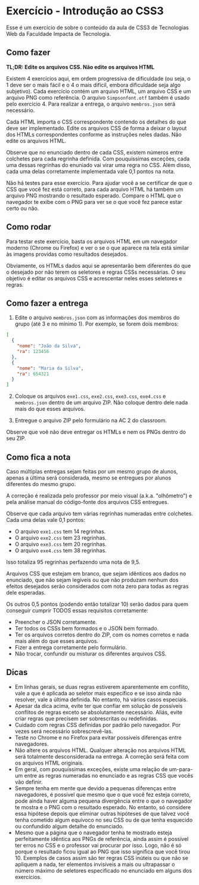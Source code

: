 # Exercício - Introdução ao CSS3

Esse é um exercício de sobre o conteúdo da aula de CSS3 de Tecnologias Web da Faculdade Impacta de Tecnologia.

## Como fazer

**TL;DR: Edite os arquivos CSS. Não edite os arquivos HTML**

Existem 4 exercícios aqui, em ordem progressiva de dificuldade (ou seja, o 1 deve ser o mais fácil e o 4 o mais difícil, embora dificuldade seja algo subjetivo). Cada exercício contém um arquivo HTML, um arquivo CSS e um arquivo PNG como referência. O arquivo `Simpsonfont.otf` também é usado pelo exercício 4. Para realizar a entrega, o arquivo `membros.json` será necessário.

Cada HTML importa o CSS correspondente contendo os detalhes do que deve ser implementado. Edite os arquivos CSS de forma a deixar o layout dos HTMLs correspondentes conforme as instruções neles dadas. Não edite os arquivos HTML.

Observe que no enunciado dentro de cada CSS, existem números entre colchetes para cada regrinha definida. Com pouquíssimas exceções, cada uma dessas regrinhas do enuniado vai virar uma regra no CSS. Além disso, cada uma delas corretamente implementada vale 0,1 pontos na nota.

Não há testes para esse exercício. Para ajudar você a se certificar de que o CSS que você fez está correto, para cada arquivo HTML há também um arquivo PNG mostrando o resultado esperado. Compare o HTML que o navegador te exibe com o PNG para ver se o que você fez parece estar certo ou não.

## Como rodar

Para testar este exercício, basta os arquivos HTML em um navegador moderno (Chrome ou Firefox) e ver o se o que aparece na tela está similar às imagens providas como resultados desejados.

Obviamente, os HTMLs dados aqui se apresentarão bem diferentes do que o desejado por não terem os seletores e regras CSSs necessárias. O seu objetivo é editar os arquivos CSS e acrescentar neles esses seletores e regras.

## Como fazer a entrega

1. Edite o arquivo `membros.json` com as informações dos membros do grupo (até 3 e no mínimo 1). Por exemplo, se forem dois membros:

```json
[
  {
    "nome": "João da Silva",
    "ra": 123456
  },
  {
    "nome": "Maria da Silva",
    "ra": 654321
  }
]
```

2. Coloque os arquivos `exe1.css`, `exe2.css`, `exe3.css`, `exe4.css` e `membros.json` dentro de um arquivo ZIP. Não coloque dentro dele nada mais do que esses arquivos.

3. Entregue o arquivo ZIP pelo formulário na AC 2 do classroom.

Observe que voê não deve entregar os HTMLs e nem os PNGs dentro do seu ZIP.

## Como fica a nota

Caso múltiplas entregas sejam feitas por um mesmo grupo de alunos, apenas a última será considerada, mesmo se entregues por alunos diferentes do mesmo grupo.

A correção é realizada pelo professor por meio visual (a.k.a. "olhômetro") e pela análise manual do código-fonte dos arquivos CSS entregues.

Observe que cada arquivo tem várias regrinhas numeradas entre colchetes. Cada uma delas vale 0,1 pontos:
- O arquivo `exe1.css` tem 14 regrinhas.
- O arquivo `exe2.css` tem 23 regrinhas.
- O arquivo `exe3.css` tem 20 regrinhas.
- O arquivo `exe4.css` tem 38 regrinhas.

Isso totaliza 95 regrinhas perfazendo uma nota de 9,5.

Arquivos CSS que estejam em branco, que sejam idênticos aos dados no enunciado, que não sejam legíveis ou que não produzam nenhum dos efeitos desejados serão considerados com nota zero para todas as regras dele esperadas.

Os outros 0,5 pontos (podendo então totalizar 10) serão dados para quem conseguir cumprir TODOS essas requisitos corretamente:

- Preencher o JSON corretamente.
- Ter todos os CSSs bem formados e o JSON bem formado.
- Ter os arquivos corretos dentro do ZIP, com os nomes corretos e nada mais além do que esses arquivos.
- Fizer a entrega corretamente pelo formulário.
- Não trocar, confundir ou misturar os diferentes arquivos CSS.

## Dicas

- Em linhas gerais, se duas regras estiverem aparentemente em conflito, vale a que é aplicada ao seletor mais específico e se isso ainda não resolver, vale a última definida. No entanto, há vários casos especiais.
- Apesar da dica acima, evite ter que confiar em solução de possíveis conflitos de regras exceto se absolutamente necessário. Aliás, evite criar regras que precisem ser sobrescritas ou redefinidas.
- Cuidado com regras CSS definidas por padrão pelo navegador. Por vezes será necessário sobrescrevê-las.
- Teste no Chrome e no Firefox para evitar possíveis diferenças entre navegadores.
- Não altere os arquivos HTML. Qualquer alteração nos arquivos HTML será totalmente desconsiderada na entrega. A correção será feita com os arquivos HTML originais.
- Em geral, com pouquíssimas exceções, existe uma relação de um-para-um entre as regras numeradas no enunciado e as regras CSS que vocês vão definir.
- Sempre tenha em mente que devido a pequenas diferenças entre navegadores, é possível que mesmo que o que você fez esteja correto, pode ainda haver alguma pequena divergência entre o que o navegador te mostra e o PNG com o resultado esperado. No entanto, só considere essa hipótese depois que eliminar outras hipóteses de que talvez você tenha cometido algum equívoco no seu CSS ou de que tenha esquecido ou confundido algum detalhe do enunciado.
- Mesmo que a página que o navegador tenha te mostrado esteja perfeitamente idêntica aos PNGs de referência, ainda assim é possível ter erros no CSS e o professor vai procurar por isso. Logo, não é só porque o resultado ficou igual ao PNG que isso significa que você tirou 10. Exemplos de casos assim são ter regras CSS inúteis ou que não se apliquem a nada, ter elementos invisíveis a mais ou ultrapassar o número máximo de seletores especificado no enunciado em alguns dos exercícios.
